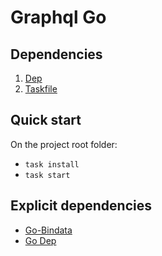 # Graphql Go

## Dependencies 

1. [Dep](https://golang.github.io/dep/)
2. [Taskfile](https://taskfile.dev/)

## Quick start

On the project root folder:

* `task install`
* `task start`

## Explicit dependencies

* [Go-Bindata](https://github.com/go-bindata/go-bindata)
* [Go Dep](https://golang.github.io/dep/)